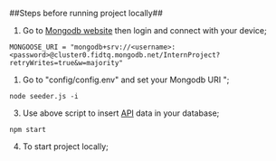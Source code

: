 ##Steps before running project locally##

1. Go to [Mongodb website](https://cloud.mongodb.com) then login and connect with your device;


```
MONGOOSE_URI = "mongodb+srv://<username>:<password>@cluster0.fidtq.mongodb.net/InternProject?retryWrites=true&w=majority"
```
1. Go to "config/config.env" and set your Mongodb URI ";


```
node seeder.js -i
```
3. Use above script to insert [API](https://api.wazirx.com/api/v2/tickers)  data in your database;


```
npm start
```
4. To start project locally;

